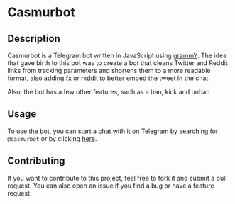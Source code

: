 # Casmurbot

## Description

Casmurbot is a Telegram bot written in JavaScript using [grammY](https://grammy.dev/). The idea that gave birth to this bot was to create a bot that cleans Twitter and Reddit links from tracking parameters and shortens them to a more readable format, also adding [fx](https://github.com/FixTweet/FxTwitter) or [rxddit](https://github.com/MinnDevelopment/fxreddit) to better embed the tweet in the chat.

Also, the bot has a few other features, such as a ban, kick and unban

## Usage

To use the bot, you can start a chat with it on Telegram by searching for `@casmurbot` or by clicking [here](https://t.me/casmurbot).

## Contributing

If you want to contribute to this project, feel free to fork it and submit a pull request. You can also open an issue if you find a bug or have a feature request.

